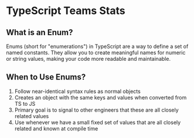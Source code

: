 # TypeScript Teams Stats

## What is an Enum?

Enums (short for "enumerations") in TypeScript are a way to define a set of named constants. They allow you to create meaningful names for numeric or string values, making your code more readable and maintainable.

## When to Use Enums?

1. Follow near-identical syntax rules as normal objects
2. Creates an object with the same keys and values when converted from TS to JS
3. Primary goal is to signal to other engineers that these are all closely related values
4. Use whenever we have a small fixed set of values that are all closely related and known at compile time
